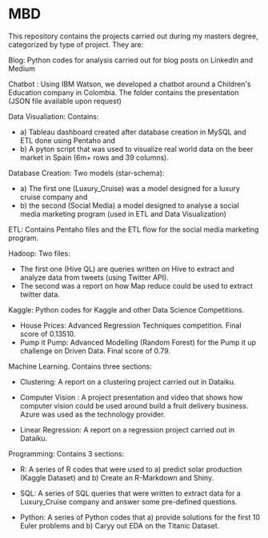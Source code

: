 # MBD
This repository contains the projects carried out during my masters degree, categorized by type of project. They are:

Blog: Python codes for analysis carried out for blog posts on LinkedIn and Medium 

Chatbot : Using IBM Watson, we developed a chatbot around a Children's Education company in Colombia. The folder contains the presentation (JSON file available upon request)

Data Visualiation: Contains:

- a) Tableau dashboard created after database creation in MySQL and ETL done using Pentaho and 
- b) A pyton script that was used to visualize real world data on the beer market in Spain (6m+ rows and 39 columns). 

Database Creation: Two models (star-schema):

- a) The first one (Luxury_Cruise) was a model designed for a luxury cruise company and 
- b) the second (Social Media) a model designed to analyse a social media marketing program (used in ETL and Data Visualization)

ETL: Contains Pentaho files and the ETL flow for the social media marketing program. 

Hadoop: Two files:

- The first one (Hive QL) are queries written on Hive to extract and analyze data from tweets (using Twitter API). 
- The second was a report on how Map reduce could be used to extract twitter data. 

Kaggle: Python codes for Kaggle and other Data Science Competitions.

- House Prices: Advanced Regression Techniques competition. Final score of 0.13510.
- Pump it Pump: Advanced Modelling (Random Forest) for the Pump it up challenge on Driven Data. Final score of 0.79.

Machine Learning. Contains three sections:

- Clustering: A report on a clustering project carried out in Dataiku.  

- Computer Vision : A project presentation and video that shows how computer vision could be used around build a fruit delivery business. Azure was used as the technology provider. 

- Linear Regression: A report on a regression project carried out in Dataiku. 

Programming: Contains 3 sections:

- R: A series of R codes that were used to a) predict solar production (Kaggle Dataset) and b) Create an R-Markdown and Shiny. 

- SQL: A series of SQL queries that were written to extract data for a Luxury_Cruise company and answer some pre-defined questions.

- Python: A series of Python codes that a) provide solutions for the first 10 Euler problems and b) Caryy out EDA on the Titanic Dataset. 

